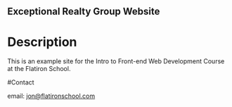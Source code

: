 Exceptional Realty Group Website
---

# Description 

This is an example site for the Intro to Front-end Web Development Course at the Flatiron School.

#Contact

email: jon@flatironschool.com